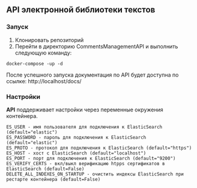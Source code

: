 ## API электронной библиотеки текстов

### Запуск

1. Клонировать репозиторий
2. Перейти в директорию CommentsManagementAPI и выполнить следующую команду:

```shell
docker-compose -up -d
```

После успешного запуска документация по API будет доступна по ссылке: http://localhost/docs/
 
### Настройки

**API** поддерживает настройки через переменные окружения контейнера.

```
ES_USER - имя пользователя для подключения к ElasticSearch (default="elastic")
ES_PASSWORD - пароль для подключения к ElasticSearch (default="elastic")
ES_PROTO - протокол для подключения к ElasticSearch (default="https")
ES_HOST - хост с ElasticSearch (default="localhost")
ES_PORT - порт для подключения к ElasticSearch (default="9200")
ES_VERIFY_CERTS - вкл/выкл верификацию htpps сертификатов в ElasticSearch (default=False)
DELETE_ALL_INDEXES_ON_STARTUP - очистить индексы ElasticSearch при рестарте контейнера (default=False)
```